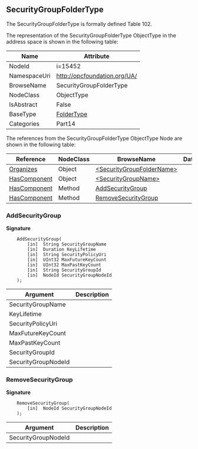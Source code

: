 <!-- objecttype -->
## SecurityGroupFolderType
The SecurityGroupFolderType is formally defined Table 102.  
<!-- end of text -->
The representation of the SecurityGroupFolderType ObjectType in the address space is shown in the following table:  

|Name|Attribute|
|---|---|
|NodeId|i=15452|
|NamespaceUri|http://opcfoundation.org/UA/|
|BrowseName|SecurityGroupFolderType|
|NodeClass|ObjectType|
|IsAbstract|False|
|BaseType|[FolderType](../../../Part5/ObjectTypes/FolderType/readme.md)|
|Categories|Part14|

The references from the SecurityGroupFolderType ObjectType Node are shown in the following table:  

|Reference|NodeClass|BrowseName|DataType|TypeDefinition|ModellingRule|
|---|---|---|---|---|---|
|[Organizes](../../../Part3/ReferenceTypes/Organizes/readme.md)|Object|[&lt;SecurityGroupFolderName&gt;](#&lt;SecurityGroupFolderName&gt;)||[SecurityGroupFolderType](../../Part14/ObjectTypes/SecurityGroupFolderType/readme.md)|[OptionalPlaceholder](../../Objects/OptionalPlaceholder/readme.md)|
|[HasComponent](../../../Part3/ReferenceTypes/HasComponent/readme.md)|Object|[&lt;SecurityGroupName&gt;](#&lt;SecurityGroupName&gt;)||[SecurityGroupType](../../Part14/ObjectTypes/SecurityGroupType/readme.md)|[OptionalPlaceholder](../../Objects/OptionalPlaceholder/readme.md)|
|[HasComponent](../../../Part3/ReferenceTypes/HasComponent/readme.md)|Method|[AddSecurityGroup](#AddSecurityGroup)|||[Mandatory](../../Objects/Mandatory/readme.md)|
|[HasComponent](../../../Part3/ReferenceTypes/HasComponent/readme.md)|Method|[RemoveSecurityGroup](#RemoveSecurityGroup)|||[Mandatory](../../Objects/Mandatory/readme.md)|

### <a name="AddSecurityGroup"></a>AddSecurityGroup
  
**Signature**
```
    AddSecurityGroup(
        [in]  String SecurityGroupName
        [in]  Duration KeyLifetime
        [in]  String SecurityPolicyUri
        [in]  UInt32 MaxFutureKeyCount
        [in]  UInt32 MaxPastKeyCount
        [in]  String SecurityGroupId
        [in]  NodeId SecurityGroupNodeId
    );
```

|Argument|Description|
|---|---|
|SecurityGroupName||
|KeyLifetime||
|SecurityPolicyUri||
|MaxFutureKeyCount||
|MaxPastKeyCount||
|SecurityGroupId||
|SecurityGroupNodeId||

### <a name="RemoveSecurityGroup"></a>RemoveSecurityGroup
  
**Signature**
```
    RemoveSecurityGroup(
        [in]  NodeId SecurityGroupNodeId
    );
```

|Argument|Description|
|---|---|
|SecurityGroupNodeId||


